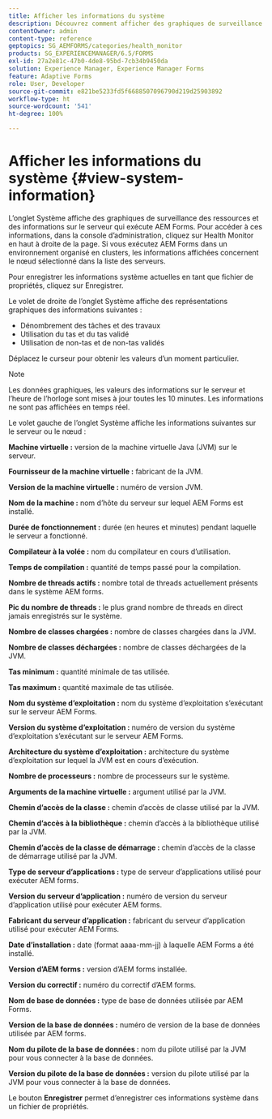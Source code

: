 ```yaml
---
title: Afficher les informations du système
description: Découvrez comment afficher des graphiques de surveillance des ressources et des informations sur le serveur qui exécute AEM Forms.
contentOwner: admin
content-type: reference
geptopics: SG_AEMFORMS/categories/health_monitor
products: SG_EXPERIENCEMANAGER/6.5/FORMS
exl-id: 27a2e81c-47b0-4de8-95bd-7cb34b9450da
solution: Experience Manager, Experience Manager Forms
feature: Adaptive Forms
role: User, Developer
source-git-commit: e821be5233fd5f6688507096790d219d25903892
workflow-type: ht
source-wordcount: '541'
ht-degree: 100%

---
```


# Afficher les informations du système {#view-system-information}

L’onglet Système affiche des graphiques de surveillance des ressources et des informations sur le serveur qui exécute AEM Forms. Pour accéder à ces informations, dans la console d’administration, cliquez sur Health Monitor en haut à droite de la page. Si vous exécutez AEM Forms dans un environnement organisé en clusters, les informations affichées concernent le nœud sélectionné dans la liste des serveurs.

Pour enregistrer les informations système actuelles en tant que fichier de propriétés, cliquez sur Enregistrer.

Le volet de droite de l’onglet Système affiche des représentations graphiques des informations suivantes :

* Dénombrement des tâches et des travaux
* Utilisation du tas et du tas validé
* Utilisation de non-tas et de non-tas validés

Déplacez le curseur pour obtenir les valeurs d’un moment particulier.

>[!NOTE]
>
>Les données graphiques, les valeurs des informations sur le serveur et l’heure de l’horloge sont mises à jour toutes les 10 minutes. Les informations ne sont pas affichées en temps réel.

Le volet gauche de l’onglet Système affiche les informations suivantes sur le serveur ou le nœud :

**Machine virtuelle :** version de la machine virtuelle Java (JVM) sur le serveur.

**Fournisseur de la machine virtuelle :** fabricant de la JVM.

**Version de la machine virtuelle :** numéro de version JVM.

**Nom de la machine :** nom d’hôte du serveur sur lequel AEM Forms est installé.

**Durée de fonctionnement :** durée (en heures et minutes) pendant laquelle le serveur a fonctionné.

**Compilateur à la volée :** nom du compilateur en cours d’utilisation.

**Temps de compilation :** quantité de temps passé pour la compilation.

**Nombre de threads actifs :** nombre total de threads actuellement présents dans le système AEM forms.

**Pic du nombre de threads :** le plus grand nombre de threads en direct jamais enregistrés sur le système.

**Nombre de classes chargées :** nombre de classes chargées dans la JVM.

**Nombre de classes déchargées :** nombre de classes déchargées de la JVM.

**Tas minimum :** quantité minimale de tas utilisée.

**Tas maximum :** quantité maximale de tas utilisée.

**Nom du système d’exploitation :** nom du système d’exploitation s’exécutant sur le serveur AEM Forms.

**Version du système d’exploitation :** numéro de version du système d’exploitation s’exécutant sur le serveur AEM Forms.

**Architecture du système d’exploitation :** architecture du système d’exploitation sur lequel la JVM est en cours d’exécution.

**Nombre de processeurs :** nombre de processeurs sur le système.

**Arguments de la machine virtuelle :** argument utilisé par la JVM.

**Chemin d’accès de la classe :** chemin d’accès de classe utilisé par la JVM.

**Chemin d’accès à la bibliothèque :** chemin d’accès à la bibliothèque utilisé par la JVM.

**Chemin d’accès de la classe de démarrage :** chemin d’accès de la classe de démarrage utilisé par la JVM.

**Type de serveur d’applications :** type de serveur d’applications utilisé pour exécuter AEM forms.

**Version du serveur d’application :** numéro de version du serveur d’application utilisé pour exécuter AEM forms.

**Fabricant du serveur d’application :** fabricant du serveur d’application utilisé pour exécuter AEM Forms.

**Date d’installation :** date (format aaaa-mm-jj) à laquelle AEM Forms a été installé.

**Version d’AEM forms :** version d’AEM forms installée.

**Version du correctif :** numéro du correctif d’AEM forms.

**Nom de base de données :** type de base de données utilisée par AEM Forms.

**Version de la base de données :** numéro de version de la base de données utilisée par AEM forms.

**Nom du pilote de la base de données :** nom du pilote utilisé par la JVM pour vous connecter à la base de données.

**Version du pilote de la base de données :** version du pilote utilisé par la JVM pour vous connecter à la base de données.

Le bouton **Enregistrer** permet d’enregistrer ces informations système dans un fichier de propriétés.
